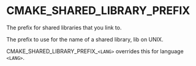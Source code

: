   

# CMAKE_SHARED_LIBRARY_PREFIX  
The prefix for shared libraries that you link to.  

The prefix to use for the name of a shared library, lib on UNIX.  

CMAKE_SHARED_LIBRARY_PREFIX_```<LANG>``` overrides this for language ```<LANG>```.  

